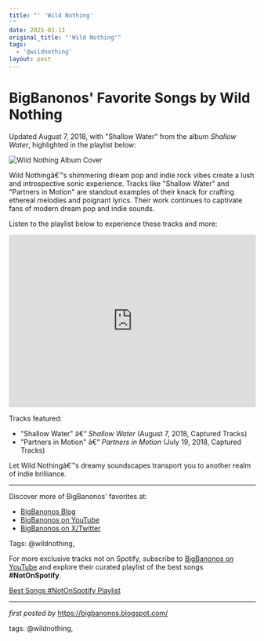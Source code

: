 ```yaml
---
title: "' 'Wild Nothing'
'"
date: 2025-01-11
original_title: "'Wild Nothing'"
tags:
  - '@wildnothing'
layout: post
---
```

<div class="post-title"> <h1>BigBanonos' Favorite Songs by Wild Nothing</h1>
</div>
<p>Updated August 7, 2018, with "Shallow Water" from the album <i>Shallow Water</i>, highlighted in the playlist below:</p>
<div class="post-image"> <img src="https://media.pitchfork.com/photos/64da929136a1e9d12cb54d92/1:1/w_2000,h_2000,c_limit/Wild-Nothing.jpg" alt="Wild Nothing Album Cover">
</div>
<p>Wild Nothingâ€™s shimmering dream pop and indie rock vibes create a lush and introspective sonic experience. Tracks like "Shallow Water" and "Partners in Motion" are standout examples of their knack for crafting ethereal melodies and poignant lyrics. Their work continues to captivate fans of modern dream pop and indie sounds.</p>
<p>Listen to the playlist below to experience these tracks and more:</p>
<div class="spotify-embed"> <iframe src="https://open.spotify.com/embed/playlist/0JzweCvkJbIkcQXAZsWnUT?utm_source=generator" width="100%" height="352" frameBorder="0" allowfullscreen="" allow="autoplay; clipboard-write; encrypted-media; fullscreen; picture-in-picture" loading="lazy"></iframe>
</div>
<p>Tracks featured:</p>
<ul> <li>"Shallow Water" â€“ <i>Shallow Water</i> (August 7, 2018, Captured Tracks)</li> <li>"Partners in Motion" â€“ <i>Partners in Motion</i> (July 19, 2018, Captured Tracks)</li>
</ul>
<p>Let Wild Nothingâ€™s dreamy soundscapes transport you to another realm of indie brilliance.</p>
<hr>
<div class="post-footer"> <p>Discover more of BigBanonos' favorites at:</p> <ul> <li><a href="https://bigbanonos.blogspot.com/" target="_blank">BigBanonos Blog</a></li> <li><a href="https://www.youtube.com/@BigBanonos" target="_blank">BigBanonos on YouTube</a></li> <li><a href="https://x.com/bigbanonos" target="_blank">BigBanonos on X/Twitter</a></li> </ul>
</div>
<div class="post-tags"> Tags: @wildnothing,
</div>


<!--Subscribe and Playlist Links-->
<div>
    <p>For more exclusive tracks not on Spotify, subscribe to <a href="https://www.youtube.com/@BigBanonos" target="_blank">BigBanonos on YouTube</a> and explore their curated playlist of the best songs <strong>#NotOnSpotify</strong>.</p>
    <p><a href="https://www.youtube.com/playlist?list=PLtuNtuTatqI0kFahUCbtbfenC_ET5O_tr" target="_blank">Best Songs #NotOnSpotify Playlist<br /></a></p></div>

<hr />

<p><em>first posted by</em> <a href="https://bigbanonos.blogspot.com/" rel="noopener" target="_new">https://bigbanonos.blogspot.com/</a></p>

<p>tags: @wildnothing,</p>
